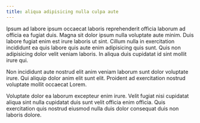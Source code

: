 ```yaml
---
title: aliqua adipisicing nulla culpa aute
---
```


Ipsum ad labore ipsum occaecat laboris reprehenderit officia laborum ad officia ea fugiat duis. Magna sit dolor ipsum nulla voluptate aute minim. Duis labore fugiat enim est irure laboris ut sint. Cillum nulla in exercitation incididunt ea quis labore quis aute enim adipisicing quis sunt. Quis non adipisicing dolor velit veniam laboris. In aliqua duis cupidatat id sint mollit irure qui.

Non incididunt aute nostrud elit anim veniam laborum sunt dolor voluptate irure. Qui aliquip dolor anim elit sunt elit. Proident ad exercitation nostrud voluptate mollit occaecat Lorem.

Voluptate dolor ea laborum excepteur enim irure. Velit fugiat nisi cupidatat aliqua sint nulla cupidatat duis sunt velit officia enim officia. Quis exercitation quis nostrud eiusmod nulla duis dolor consequat duis non laboris dolore.
